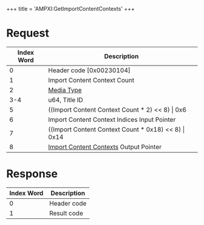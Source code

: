 +++
title = 'AMPXI:GetImportContentContexts'
+++

# Request

| Index Word | Description                                                                                            |
|------------|--------------------------------------------------------------------------------------------------------|
| 0          | Header code \[0x00230104\]                                                                             |
| 1          | Import Content Context Count                                                                           |
| 2          | [Media Type](Filesystem_services#mediatype "wikilink")                                                 |
| 3-4        | u64, Title ID                                                                                          |
| 5          | ((Import Content Context Count \* 2) \<\< 8) \| 0x6                                                    |
| 6          | Import Content Context Indices Input Pointer                                                           |
| 7          | ((Import Content Context Count \* 0x18) \<\< 8) \| 0x14                                                |
| 8          | [Import Content Contexts](Application_Manager_Services#importcontentcontext "wikilink") Output Pointer |

# Response

| Index Word | Description |
|------------|-------------|
| 0          | Header code |
| 1          | Result code |
